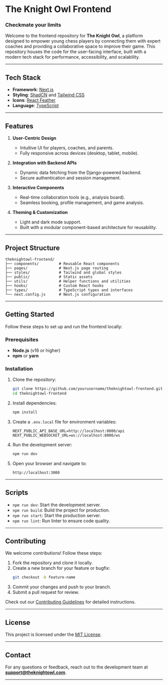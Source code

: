 
# **The Knight Owl Frontend**  
### **Checkmate your limits**

Welcome to the frontend repository for **The Knight Owl**, a platform designed to empower young chess players by connecting them with expert coaches and providing a collaborative space to improve their game. This repository houses the code for the user-facing interface, built with a modern tech stack for performance, accessibility, and scalability.

---

## **Tech Stack**  

- **Framework**: [Next.js](https://nextjs.org/)  
- **Styling**: [ShadCN](https://shadcn.dev/) and [Tailwind CSS](https://tailwindcss.com/)  
- **Icons**: [React Feather](https://github.com/feathericons/react-feather)  
- **Language**: [TypeScript](https://www.typescriptlang.org/)  

---

## **Features**  

1. **User-Centric Design**  
   - Intuitive UI for players, coaches, and parents.  
   - Fully responsive across devices (desktop, tablet, mobile).  

2. **Integration with Backend APIs**  
   - Dynamic data fetching from the Django-powered backend.  
   - Secure authentication and session management.  

3. **Interactive Components**  
   - Real-time collaboration tools (e.g., analysis board).  
   - Seamless booking, profile management, and game analysis.  

4. **Theming & Customization**  
   - Light and dark mode support.  
   - Built with a modular component-based architecture for reusability.  

---

## **Project Structure**  

```plaintext
theknightowl-frontend/
├── components/         # Reusable React components
├── pages/              # Next.js page routing
├── styles/             # Tailwind and global styles
├── public/             # Static assets
├── utils/              # Helper functions and utilities
├── hooks/              # Custom React hooks
├── types/              # TypeScript types and interfaces
└── next.config.js      # Next.js configuration
```

---

## **Getting Started**  

Follow these steps to set up and run the frontend locally:

### **Prerequisites**  
- **Node.js** (v16 or higher)  
- **npm** or **yarn**  

### **Installation**  

1. Clone the repository:  
   ```bash
   git clone https://github.com/yourusername/theknightowl-frontend.git
   cd theknightowl-frontend
   ```

2. Install dependencies:  
   ```bash
   npm install
   ```

3. Create a `.env.local` file for environment variables:  
   ```plaintext
   NEXT_PUBLIC_API_BASE_URL=http://localhost:8000/api
   NEXT_PUBLIC_WEBSOCKET_URL=ws://localhost:8000/ws
   ```

4. Run the development server:  
   ```bash
   npm run dev
   ```

5. Open your browser and navigate to:  
   ```
   http://localhost:3000
   ```

---

## **Scripts**  

- `npm run dev`: Start the development server.  
- `npm run build`: Build the project for production.  
- `npm run start`: Start the production server.  
- `npm run lint`: Run linter to ensure code quality.  

---

## **Contributing**  

We welcome contributions! Follow these steps:  

1. Fork the repository and clone it locally.  
2. Create a new branch for your feature or bugfix:  
   ```bash
   git checkout -b feature-name
   ```  
3. Commit your changes and push to your branch.  
4. Submit a pull request for review.  

Check out our [Contributing Guidelines](link_to_contributing_guidelines) for detailed instructions.

---

## **License**  

This project is licensed under the [MIT License](link_to_license_file).  

---

## **Contact**  

For any questions or feedback, reach out to the development team at **support@theknightowl.com**.  

---

